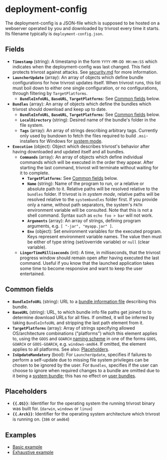 # deployment-config
The deployment-config is a JSON-file which is supposed to be hosted on a webserver operated by you and downloaded by trivrost every time it starts. Its filename typically is `deployment-config.json`.

## Fields
* **`Timestamp`** (string): A timestamp in the form `YYYY-MM-DD HH:mm:SS` which indicates when the deployment-config was last changed. This field protects trivrost against attacks. See [security.md](security.md) for more information.
* **`LauncherUpdate`** (array): An array of objects which define bundle configurations for how trivrost updates itself. When trivrost runs, this list must boil down to either one single configuration, or no configurations, through filtering by `TargetPlatforms`.
  * **`BundleInfoURL`**, **`BaseURL`**, **`TargetPlatforms`**: See [Common fields](#Common-fields) below.
* **`Bundles`** (array): An array of objects which define the bundles which trivrost should download and keep up to date.
  * **`BundleInfoURL`**, **`BaseURL`**, **`TargetPlatforms`**: See [Common fields](#Common-fields) below.
  * **`LocalDirectory`** (string): Desired name of the bundle's folder in the file system.
  * **`Tags`** (array): An array of strings describing arbitrary tags. Currently only used by bundown to fetch the files required to build `.msi`-installers for Windows for [system mode](walkthrough.md#System-mode).
* **`Execution`** (object): Object which describes trivrost's behavior after having downloaded and updated itself and all bundles.
  * **`Commands`** (array): An array of objects which define individual commands which will be executed in the order they appear. After starting the last command, trivrost will terminate without waiting for it to complete.
    * **`TargetPlatforms`**: See [Common fields](#Common-fields) below.
    * **`Name`** (string): Name of the program to run, or a relative or absolute path to it. Relative paths will be resolved relative to the `bundles` folder. If trivrost is in *system mode*, relative paths will be resolved relative to the `systembundles` folder first. If you provide only a name, without path separators, the system's `PATH` environment variable will be consulted. Note that this is not a shell command. Syntax such as `echo foo > bar` will not work.
    * **`Arguments`** (array): An array of strings, defining program arguments, e.g. `[ "-jar", "myapp.jar" ]`.
    * **`Env`** (object): Set environment variables for the executed program. Keys represent environment variable names. The value then must be either of type string (set/override variable) or `null` (clear variable).
  * **`LingerTimeMilliseconds`** (int): A time, in milliseconds, that the trivrost progress window should remain open after having executed the last command. Useful if you know that the launched application takes some time to become responsive and want to keep the user entertained.

## Common fields
* **`BundleInfoURL`** (string): URL to a [bundle information file](walkthrough.md#Bundle-info) describing this bundle.
* **`BaseURL`** (string): URL, to which bundle info file paths get joined to to determine download URLs for all files. If omitted, it will be inferred by taking `BundleInfoURL` and stripping the last path element from it.
* **`TargetPlatforms`** (array): Array of strings specifying allowed OS/architecture combinations ("platforms") which this element applies to, using the `GOOS` and `GOARCH` [naming scheme](https://gist.github.com/asukakenji/f15ba7e588ac42795f421b48b8aede63) in one of the forms `GOOS`, `GOARCH` or `GOOS-GOARCH`, e.g. `windows-amd64`. If omitted, the element applies to all platforms. See also: [Placeholders](#placeholders).
* **`IsUpdateMandatory`** (bool): For `LauncherUpdate`, specifies if failures to perform a self-update due to missing file system privileges can be chosen to be ignored by the user. For `Bundles`, specifies if the user can choose to ignore when required changes to a bundle are omitted due to it being a [system bundle](glossary.md#system-bundle); this has no effect on [user bundles](glossary.md#user-bundle).

## Placeholders
* **`{{.OS}}`**: Identifier for the operating system the running trivrost binary was built for. (`darwin`, `windows` or `linux`)
* **`{{.Arch}}`**: Identifier for the operating system architecture which trivrost is running on. (`386` or `amd64`)

## Examples
* [Basic example](../examples/deployment-config.json.simple.example)
* [Exhaustive example](../examples/deployment-config.json.complex.example)
